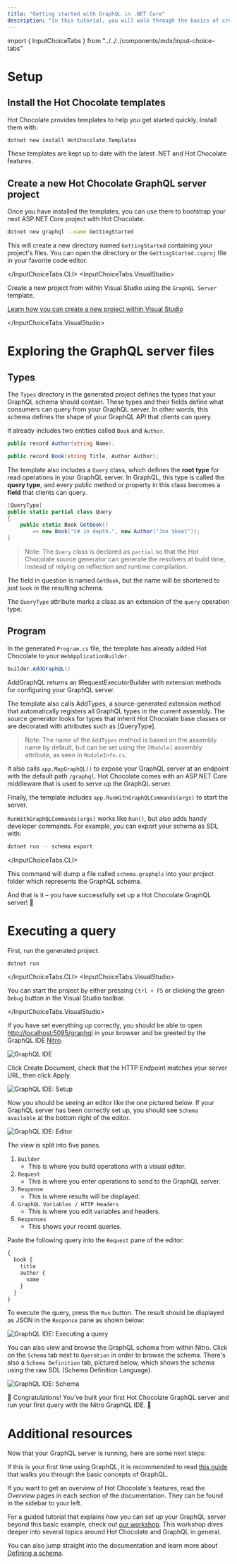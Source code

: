 ```yaml
---
title: "Getting started with GraphQL in .NET Core"
description: "In this tutorial, you will walk through the basics of creating a GraphQL server with Hot Chocolate."
---
```


import { InputChoiceTabs } from "../../../components/mdx/input-choice-tabs"

# Setup

## Install the Hot Chocolate templates

Hot Chocolate provides templates to help you get started quickly. Install them with:

```bash
dotnet new install HotChocolate.Templates
```

These templates are kept up to date with the latest .NET and Hot Chocolate features.

## Create a new Hot Chocolate GraphQL server project

Once you have installed the templates, you can use them to bootstrap your next ASP.NET Core project with Hot Chocolate.

<InputChoiceTabs>
<InputChoiceTabs.CLI>

```bash
dotnet new graphql --name GettingStarted
```

This will create a new directory named `GettingStarted` containing your project's files. You can open the directory or the `GettingStarted.csproj` file in your favorite code editor.

</InputChoiceTabs.CLI>
<InputChoiceTabs.VisualStudio>

Create a new project from within Visual Studio using the `GraphQL Server` template.

[Learn how you can create a new project within Visual Studio](https://docs.microsoft.com/visualstudio/ide/create-new-project)

</InputChoiceTabs.VisualStudio>
</InputChoiceTabs>

# Exploring the GraphQL server files

## Types

The `Types` directory in the generated project defines the types that your GraphQL schema should contain. These types and their fields define what consumers can query from your GraphQL server. In other words, this schema defines the shape of your GraphQL API that clients can query.

It already includes two entities called `Book` and `Author`.

```csharp
public record Author(string Name);
```

```csharp
public record Book(string Title, Author Author);
```

The template also includes a `Query` class, which defines the **root type** for read operations in your GraphQL server. In GraphQL, this type is called the **query type**, and every public method or property in this class becomes a **field** that clients can query.

```csharp
[QueryType]
public static partial class Query
{
    public static Book GetBook()
        => new Book("C# in depth.", new Author("Jon Skeet"));
}
```

> Note: The `Query` class is declared as `partial` so that the Hot Chocolate source generator can generate the resolvers at build time, instead of relying on reflection and runtime compilation.

The field in question is named `GetBook`, but the name will be shortened to just `book` in the resulting schema.

The `QueryType` attribute marks a class as an extension of the `query` operation type.

## Program

In the generated `Program.cs` file, the template has already added Hot Chocolate to your `WebApplicationBuilder`.

```csharp
builder.AddGraphQL()
```

AddGraphQL returns an IRequestExecutorBuilder with extension methods for configuring your GraphQL server.

The template also calls AddTypes, a source-generated extension method that automatically registers all GraphQL types in the current assembly. The source generator looks for types that inherit Hot Chocolate base classes or are decorated with attributes such as [QueryType].

> Note: The name of the `AddTypes` method is based on the assembly name by default, but can be set using the `[Module]` assembly attribute, as seen in `ModuleInfo.cs`.

It also calls `app.MapGraphQL()` to expose your GraphQL server at an endpoint with the default path `/graphql`. Hot Chocolate comes with an ASP.NET Core middleware that is used to serve up the GraphQL server.

Finally, the template includes `app.RunWithGraphQLCommands(args)` to start the server.

`RunWithGraphQLCommands(args)` works like `Run()`, but also adds handy developer commands. For example, you can export your schema as SDL with:

<InputChoiceTabs>
<InputChoiceTabs.CLI>

```bash
dotnet run -- schema export
```

</InputChoiceTabs.CLI>
</InputChoiceTabs>

This command will dump a file called `schema.graphqls` into your project folder which represents the GraphQL schema.

And that is it – you have successfully set up a Hot Chocolate GraphQL server! 🚀

# Executing a query

First, run the generated project.

<InputChoiceTabs>
<InputChoiceTabs.CLI>

```bash
dotnet run
```

</InputChoiceTabs.CLI>
<InputChoiceTabs.VisualStudio>

You can start the project by either pressing `Ctrl + F5` or clicking the green `Debug` button in the Visual Studio toolbar.

</InputChoiceTabs.VisualStudio>
</InputChoiceTabs>

If you have set everything up correctly, you should be able to open <a href="http://localhost:5095/graphql" target="_blank" rel="noopener noreferrer">http://localhost:5095/graphql</a> in your browser and be greeted by the GraphQL IDE [Nitro](/products/nitro).

![GraphQL IDE](../../../images/getting-started-nitro.webp)

Click Create Document, check that the HTTP Endpoint matches your server URL, then click Apply.

![GraphQL IDE: Setup](../../../images/getting-started-nitro-setup.webp)

Now you should be seeing an editor like the one pictured below. If your GraphQL server has been correctly set up, you should see `Schema available` at the bottom right of the editor.

![GraphQL IDE: Editor](../../../images/getting-started-nitro-editor.webp)

The view is split into five panes.

1. `Builder`
    - This is where you build operations with a visual editor.
1. `Request`
    - This is where you enter operations to send to the GraphQL server.
1. `Response`
    - This is where results will be displayed.
1. `GraphQL Variables / HTTP Headers`
    - This is where you edit variables and headers.
1. `Responses`
    - This shows your recent queries.

Paste the following query into the `Request` pane of the editor:

```graphql
{
  book {
    title
    author {
      name
    }
  }
}
```

To execute the query, press the `Run` button. The result should be displayed as JSON in the `Response` pane as shown below:

![GraphQL IDE: Executing a query](../../../images/getting-started-nitro-query.webp)

You can also view and browse the GraphQL schema from within Nitro. Click on the `Schema` tab next to `Operation` in order to browse the schema. There's also a `Schema Definition` tab, pictured below, which shows the schema using the raw SDL (Schema Definition Language).

![GraphQL IDE: Schema](../../../images/getting-started-nitro-schema.webp)

🎉 Congratulations! You’ve built your first Hot Chocolate GraphQL server and run your first query with the Nitro GraphQL IDE. 🚀

# Additional resources

Now that your GraphQL server is running, here are some next steps:

If this is your first time using GraphQL, it is recommended to read [this guide](https://graphql.org/learn/) that walks you through the basic concepts of GraphQL.

If you want to get an overview of Hot Chocolate's features, read the _Overview_ pages in each section of the documentation. They can be found in the sidebar to your left.

For a guided tutorial that explains how you can set up your GraphQL server beyond this basic example, check out [our workshop](https://github.com/ChilliCream/graphql-workshop). This workshop dives deeper into several topics around Hot Chocolate and GraphQL in general.

You can also jump straight into the documentation and learn more about [Defining a schema](/docs/hotchocolate/v16/defining-a-schema).
